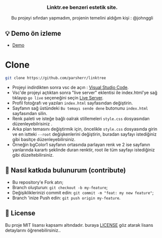 <h3 align="center">Linktr.ee benzeri estetik site.</h3>
<p align="center">Bu projeyi sıfırdan yapmadım, projenin temelini aldığım kişi : @johnggli</p>

## 💡 Demo ön izleme

- [Demo](https://linktree-opal-nu.vercel.app/)

# Clone
```bash
git clone https://github.com/parsherr/linktree
```
- Projeyi indirdikten sonra vsc de açın : [Visual Studio Code](https://code.visualstudio.com/).
- Vsc'de projeyi açtıktan sonra "live server" eklentisi ile index.html'ye sağ tıklayıp `go live` seçeneğini seçin [Live Server](https://marketplace.visualstudio.com/items?itemName=ritwickdey.LiveServer).
- Profil fotoğrafı ve yazıları `index.html` sayfasından değiştirin.
- Sayfanın sağ üstündeki `Bu temayı sende dene`  butonunu `index.html` sayfasından silin.
- Renk paleti ve isteğe bağlı oalrak stillemeleri `style.css` dosyasından düzenleyebilrisiniz .
- Arka plan temasını değiştirmik için, öncelikle `style.css` dosyasında girin ve en istteki `--root` değişkenlerini değiştirin, buradan sayfayı istediğiniz gibi basitçe düzenleyebilirsiniz.
- Örneğin bgColor1 sayfanın ortasında parlayan renk ve 2 ise sayfanın yanlarında karartı şeklinde duran renktir, root ile tüm sayfayı istediğiniz gibi düzeltebilirsiniz.

## 🤔  Nasıl katkıda bulunurum (contribute)

- Bu repository'e Fork atın;
- Branch oluşturun: `git checkout -b my-feature`;
- Değişikliklerinizi commit edin: `git commit -m "feat: my new feature"`;
- Branch 'inize Push edin: `git push origin my-feature`.


## 📝 License

Bu proje MIT lisansı kapsamı altındadır. buraya [LICENSE](LICENSE.md) göz atarak lisans detaylarını öğrenebilirsiniz..